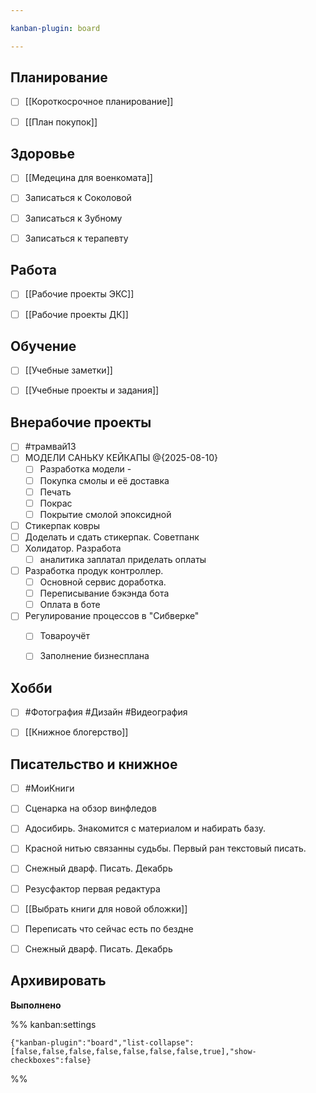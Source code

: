 ```yaml
---

kanban-plugin: board

---
```


## Планирование

- [ ] [[Короткосрочное планирование]]
- [ ] [[План покупок]]


## Здоровье

- [ ] [[Медецина для военкомата]]
- [ ] Записаться к Соколовой
- [ ] Записаться к Зубному
- [ ] Записаться к терапевту


## Работа

- [ ] [[Рабочие проекты ЭКС]]
- [ ] [[Рабочие проекты ДК]]


## Обучение

- [ ] [[Учебные заметки]]
- [ ] [[Учебные проекты и задания]]


## Внерабочие проекты

- [ ] #трамвай13
- [ ] МОДЕЛИ САНЬКУ КЕЙКАПЫ @{2025-08-10} 
	- [ ] Разработка модели -
	- [ ] Покупка смолы и её доставка
	- [ ] Печать 
	- [ ] Покрас 
	- [ ] Покрытие смолой эпоксидной
- [ ] Стикерпак ковры
- [ ] Доделать и сдать стикерпак. Советпанк
- [ ] Холидатор. Разработа
	- [ ] аналитика заплатал приделать оплаты
- [ ] Разработка продук контроллер. 
	- [ ] Основной сервис доработка.
	- [ ] Переписывание бэкэнда бота
	- [ ] Оплата в боте
- [ ] Регулирование процессов в "Сибверке"
	- [ ] Товароучёт
	- [ ] Заполнение бизнесплана


## Хобби

- [ ] #Фотография 
	#Дизайн
	#Видеография
- [ ] [[Книжное блогерство]]


## Писательство и книжное

- [ ] #МоиКниги
- [ ] Сценарка на обзор винфледов
- [ ] Адосибирь. Знакомится с материалом и набирать базу.
- [ ] Красной нитью связанны судьбы. Первый ран текстовый писать.
- [ ] Снежный дварф. Писать. Декабрь
- [ ] Резусфактор первая редактура
- [ ] [[Выбрать книги для новой обложки]]
- [ ] Переписать что сейчас есть по бездне
- [ ] Снежный дварф. Писать. Декабрь


## Архивировать

**Выполнено**




%% kanban:settings
```
{"kanban-plugin":"board","list-collapse":[false,false,false,false,false,false,false,true],"show-checkboxes":false}
```
%%